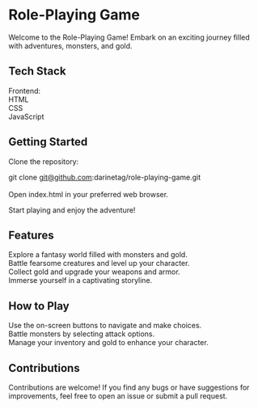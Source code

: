 # Role-Playing Game<br>
Welcome to the Role-Playing Game! Embark on an exciting journey filled with adventures, monsters, and gold.

## Tech Stack<br>
Frontend:<br>
HTML<br>
CSS<br>
JavaScript
## Getting Started<br>
Clone the repository:<br>

git clone git@github.com:darinetag/role-playing-game.git<br><br>
Open index.html in your preferred web browser.<br>

Start playing and enjoy the adventure!<br>

## Features
Explore a fantasy world filled with monsters and gold.<br>
Battle fearsome creatures and level up your character.<br>
Collect gold and upgrade your weapons and armor.<br>
Immerse yourself in a captivating storyline.<br>
## How to Play
Use the on-screen buttons to navigate and make choices.<br>
Battle monsters by selecting attack options.<br>
Manage your inventory and gold to enhance your character.
## Contributions
Contributions are welcome! If you find any bugs or have suggestions for improvements, feel free to open an issue or submit a pull request.

